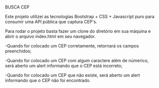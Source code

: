 BUSCA CEP

Este projeto utilizei as tecnologias Bootstrap + CSS + Javascript puro para consumir uma API pública que captura CEP's.

Para rodar o projeto basta fazer um clone do diretório em sua máquina e abrir o arquivo index.html em seu navegador.

-Quando for colocado um CEP corretamente, retornará os campos preenchidos;

-Quando for colocado um CEP com algum caractere além de númerico, será aberto um alert informando que o CEP está incorreto;

-Quando for colocado um CEP que não existe, será aberto um alert informando que o CEP não foi encontrado.
